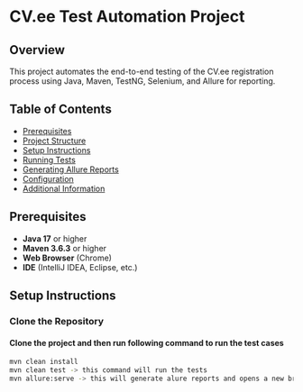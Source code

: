 # CV.ee Test Automation Project

## Overview

This project automates the end-to-end testing of the CV.ee registration process using Java, Maven, TestNG, Selenium, and Allure for reporting.

## Table of Contents

- [Prerequisites](#prerequisites)
- [Project Structure](#project-structure)
- [Setup Instructions](#setup-instructions)
- [Running Tests](#running-tests)
- [Generating Allure Reports](#generating-allure-reports)
- [Configuration](#configuration)
- [Additional Information](#additional-information)

## Prerequisites

- **Java 17** or higher
- **Maven 3.6.3** or higher
- **Web Browser** (Chrome)
- **IDE** (IntelliJ IDEA, Eclipse, etc.)


## Setup Instructions

### Clone the Repository

#### Clone the project and then run following command to run the test cases
```bash
mvn clean install
mvn clean test -> this command will run the tests
mvn allure:serve -> this will generate alure reports and opens a new browser window to view report